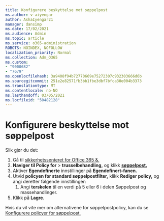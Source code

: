 ```yaml
---
title: Konfigurere beskyttelse mot søppelpost
ms.author: v-aiyengar
author: AshaIyengar21
manager: dansimp
ms.date: 17/02/2021
ms.audience: Admin
ms.topic: article
ms.service: o365-administration
ROBOTS: NOINDEX, NOFOLLOW
localization_priority: Normal
ms.collection: Adm_O365
ms.custom:
- "9000682"
- "7679"
ms.openlocfilehash: 3a9408f94b72770669e75272307c932303666d6b
ms.sourcegitcommit: 251e2e82571fb3bb1fbe3dbf7bfca30e004b3373
ms.translationtype: MT
ms.contentlocale: nb-NO
ms.lasthandoff: 03/05/2021
ms.locfileid: "50482128"
---
```

# <a name="set-up-an-anti-spam-protection"></a>Konfigurere beskyttelse mot søppelpost

Slik gjør du det:

1. Gå til [sikkerhetssenteret for Office 365 &.](https://go.microsoft.com/fwlink/p/?linkid=2077143)
1. **Naviger til Policy for**  >  **trusselbehandling,** og klikk **[søppelpost.](https://go.microsoft.com/fwlink/p/?linkid=2077143)**
1. Aktiver **Egendefinerte** innstillinger på **Egendefinert-fanen.**
1. Utvid **policyen for standard søppelpostfilter,** klikk **Rediger policy,** og angi deretter følgende innstillinger:
    1. Angi **terskelen** til en verdi på 5 eller 6 i delen Søppelpost og massehandlinger.
1. Klikk på **Lagre**.

Hvis du vil vite mer om alternativene for søppelpostpolicy, kan du se [Konfigurere policyer for søppelpost.](https://go.microsoft.com/fwlink/?linkid=2092051)
